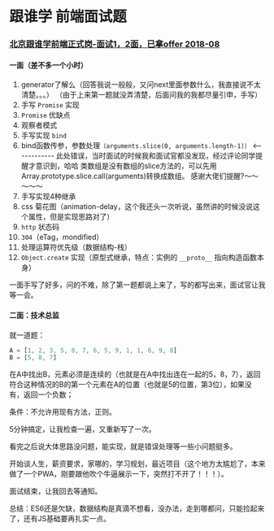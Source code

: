 # 跟谁学 前端面试题

### [北京跟谁学前端正式岗-面试1，2面，已拿offer 2018-08](https://bbs.yingjiesheng.com/thread-2160035-1-1.html)

#### 一面（差不多一个小时）

1. generator了解么（回答我说一般般，又问next里面参数什么，我直接说不太清楚。。。）
（由于上来第一题就没弄清楚，后面问我的我都尽量引申，手写）
2. 手写 `Promise` 实现
3. `Promise` 优缺点
4. 观察者模式
5. 手写实现 `bind`
5. bind函数传参，参数处理`（arguments.slice(0, arguments.length-1)）` <------------ 此处错误，当时面试的时候我和面试官都没发现，经过评论同学提醒才意识到，哈哈
类数组是没有数组的slice方法的，可以先用Array.prototype.slice.call(arguments)转换成数组。
感谢大佬们提醒?～～～～～
5. 手写实现4种继承
6. css 菊花图（animation-delay，这个我还头一次听说，虽然讲的时候没说这个属性，但是实现思路对了）
7. `http` 状态码
8. `304`（eTag，mondified）
9. 处理运算符优先级（数据结构-栈）
10. `Object.create` 实现（原型式继承，特点：实例的 `__proto__` 指向构造函数本身）

一面手写了好多，问的不难，除了第一题都说上来了，写的都写出来，面试官让我等一会。

#### 二面：技术总监

就一道题：

```js
A = [1, 2, 3, 5, 8, 7, 6, 5, 9, 1, 1, 6, 9, 8]
B = [5, 8, 7]
```

在A中找出B，元素必须是连续的（也就是在A中找出连在一起的5，8，7），返回符合这种情况的B的第一个元素在A的位置（也就是5的位置，第3位），如果没有，返回一个负数；

条件：不允许用现有方法，正则。

5分钟搞定，让我检查一遍，又重新写了一次。

看完之后说大体思路没问题，能实现，就是错误处理等一些小问题挺多。

开始谈人生，薪资要求，家哪的，学习规划，最近项目（这个地方太尴尬了，本来做了一个PWA，刚要跟他吹个牛逼展示一下，突然打不开了！！！）。

面试结束，让我回去等通知。

总结：ES6还是欠缺，数据结构是真滴不想看，没办法，走到哪都问，只能捡起来了，还有JS基础要再扎实一点。


